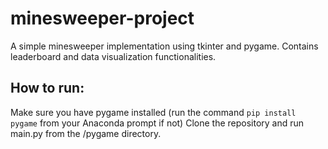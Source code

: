 # minesweeper-project
A simple minesweeper implementation using tkinter and pygame. Contains leaderboard and data visualization functionalities.

## How to run:
Make sure you have pygame installed (run the command `pip install pygame` from your Anaconda prompt if not)
Clone the repository and run main.py from the /pygame directory.
